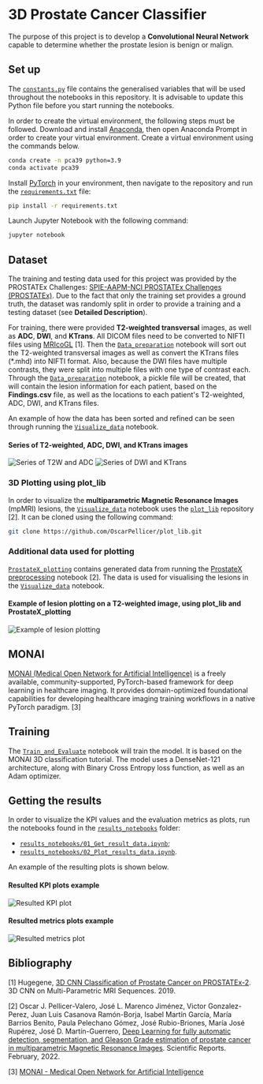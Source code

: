 # 3D Prostate Cancer Classifier
The purpose of this project is to develop a **Convolutional Neural Network** capable to determine whether the prostate 
lesion is  benign or malign.

## Set up
The [`constants.py`](constants.py) file contains the generalised variables that will be used throughout the notebooks in 
this repository. It is advisable to update this Python file before you start running the notebooks.

In order to create the virtual environment, the following steps must be followed. Download and install 
<a href="https://www.anaconda.com/products/distribution">Anaconda</a>, then open Anaconda
Prompt in order to create your virtual environment. Create a virtual environment using the commands below.
```bash
conda create -n pca39 python=3.9
conda activate pca39
```
Install <a href="https://pytorch.org/">PyTorch</a> in your environment, then navigate to the repository and run the
[`requirements.txt`](requirements.txt) file:
```bash
pip install -r requirements.txt
```
Launch Jupyter Notebook with the following command:
```bash
jupyter notebook
```

## Dataset
The training and testing data used for this project was provided by the PROSTATEx Challenges:
<a href="https://wiki.cancerimagingarchive.net/pages/viewpage.action?pageId=23691656">SPIE-AAPM-NCI PROSTATEx Challenges
(PROSTATEx)</a>. Due to the fact that only the training set provides a ground truth, the dataset was randomly split in 
order to provide a training and a testing dataset (see **Detailed Description**).

For training, there were provided **T2-weighted transversal** images, as well as **ADC**, **DWI**, and **KTrans**. All DICOM files 
need to be converted to NIFTI files using <a href='https://www.nitrc.org/projects/mricrogl/'>MRIcoGL</a> [1]. Then the 
[`Data_preparation`](01_Data_preparation.ipynb) notebook will sort out the T2-weighted transversal images as well as 
convert the KTrans files (*.mhd) into NIFTI format. Also, because the DWI files have multiple contrasts, they were split
into multiple files with one type of contrast each. Through the [`Data_preparation`](01_Data_preparation.ipynb) notebook, 
a pickle file will be created, that will contain the lesion information for each patient, based on the **Findings.csv** 
file, as well as the locations to each patient's T2-weighted, ADC, DWI, and KTrans files.

An example of how the data has been sorted and refined can be seen through running the 
[`Visualize_data`](02_Visualize_data.ipynb) notebook.

#### Series of T2-weighted, ADC, DWI, and KTrans images
![Series of T2W and ADC](assets/01_series.png)
![Series of DWI and KTrans](assets/02_series.png)

### 3D Plotting using plot_lib
In order to visualize the **multiparametric Magnetic Resonance Images** (mpMRI) lesions, the 
[`Visualize_data`](02_Visualize_data.ipynb) notebook uses the [`plot_lib`](https://github.com/OscarPellicer/plot_lib) 
repository [2]. It can be cloned using the following command: 
```bash
git clone https://github.com/OscarPellicer/plot_lib.git
```

### Additional data used for plotting
[`ProstateX_plotting`](ProstateX_plotting) contains generated data from running the 
<a href='https://github.com/OscarPellicer/prostate_lesion_detection/blob/main/ProstateX%20preprocessing.ipynb'>ProstateX 
preprocessing</a>
notebook [2]. The data is used for visualising the lesions in the [`Visualize_data`](02_Visualize_data.ipynb) notebook.

#### Example of lesion plotting on a T2-weighted image, using plot_lib and ProstateX_plotting
![Example of lesion plotting](assets/plot_lib_T2W.png)

## MONAI
<a href='https://monai.io/'>MONAI (Medical Open Network for Artificial Intelligence)</a> is a freely available, 
community-supported, PyTorch-based framework for deep learning in healthcare imaging. It provides domain-optimized 
foundational capabilities for developing healthcare imaging training workflows in a native PyTorch paradigm. [3]

## Training
The [`Train_and_Evaluate`](03_Train_and_Evaluate.ipynb) notebook will train the model. It is based on the MONAI 3D 
classification tutorial. The model uses a DenseNet-121 architecture, along with Binary Cross Entropy loss function, as 
well as an Adam optimizer.

## Getting the results
In order to visualize the KPI values and the evaluation metrics as plots, run the notebooks found in the 
[`results_notebooks`](results_notebooks) folder:
- [`results_notebooks/01_Get_result_data.ipynb`](results_notebooks/01_Get_result_data.ipynb);
- [`results_notebooks/02_Plot_results_data.ipynb`](results_notebooks/02_Plot_results_data.ipynb).

An example of the resulting plots is shown below.

#### Resulted KPI plots example
![Resulted KPI plot](assets/results.png)

#### Resulted metrics plots example
![Resulted metrics plot](assets/metrics.png)

## Bibliography
[1] Hugegene, <a href='https://towardsdatascience.com/3d-cnn-classification-of-prostate-tumour-on-multi-parametric-mri-sequences-prostatex-2-cced525394bb'>
3D CNN Classification of Prostate Cancer on PROSTATEx-2</a>. 3D CNN on Multi-Parametric MRI Sequences. 2019.

[2] Oscar J. Pellicer-Valero, José L. Marenco Jiménez, Victor Gonzalez-Perez, Juan Luis Casanova Ramón-Borja, Isabel 
Martín García, María Barrios Benito, Paula Pelechano Gómez, José Rubio-Briones, María José Rupérez, José D. 
Martín-Guerrero, <a href='https://arxiv.org/abs/2103.12650'>Deep Learning for fully automatic detection, segmentation, 
and Gleason Grade estimation of prostate cancer in multiparametric Magnetic Resonance Images</a>. Scientific Reports. 
February, 2022.

[3] <a href='https://monai.io/'>MONAI - Medical Open Network for Artificial Intelligence</a>
